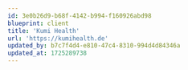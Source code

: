 ```yaml
---
id: 3e0b26d9-b68f-4142-b994-f160926abd98
blueprint: client
title: 'Kumi Health'
url: 'https://kumihealth.de'
updated_by: b7c7f4d4-e810-47c4-8310-994d4d84346a
updated_at: 1725289738
---
```

